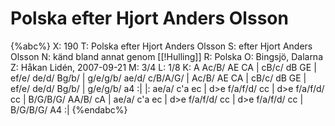 # Polska efter Hjort Anders Olsson

{%abc%}
X: 190
T: Polska efter Hjort Anders Olsson
S: efter Hjort Anders Olsson
N: känd bland annat genom [[!Hulling]]
R: Polska
O: Bingsjö, Dalarna
Z: Håkan Lidén, 2007-09-21
M: 3/4
L: 1/8
K: A
Ac/B/ AE CA | cB/c/ dB GE | ef/e/ de/d/ Bg/b/ | g/e/g/b/ ae/d/ c/B/A/G/ |
Ac/B/ AE CA | cB/c/ dB GE | ef/e/ de/d/ Bg/b/ | g/e/g/b/ a4 :|
|: ae/a/ c'a ec | d>e f/a/f/d/ cc | d>e f/a/f/d/ cc | B/G/B/G/ AA/B/ cA |
ae/a/ c'a ec | d>e f/a/f/d/ cc | d>e f/a/f/d/ cc | B/G/B/G/ A4 :|
{%endabc%}

